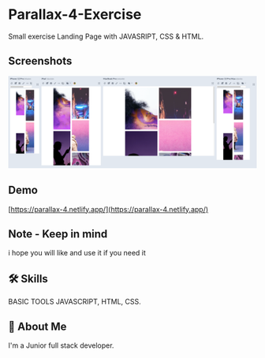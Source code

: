 # Parallax-4-Exercise

Small exercise Landing Page with JAVASRIPT, CSS & HTML.


## Screenshots
![App Screenshot](screenshot/SCR-20240328-uazs.png)

## Demo
[https://parallax-4.netlify.app/](https://parallax-4.netlify.app/)

## Note - Keep in mind
i hope you will like and use it if you need it

## 🛠 Skills
BASIC TOOLS JAVASCRIPT, HTML, CSS.


## 🚀 About Me
I'm a Junior full stack developer.
